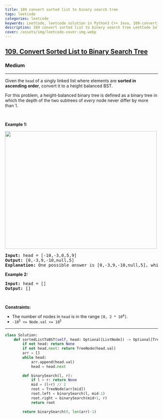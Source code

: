 ```yaml
---
title: 109 convert sorted list to binary search tree
tags: leetcode
categories: leetcode
keywords: LeetCode, leetcode solution in Python3 C++ Java, 109-convert-sorted-list-to-binary-search-tree solution
description: 109 convert sorted list to binary search tree LeetCode Solution Explained
cover: /assets/img/leetcode-cover-img.webp
---
```





<h2><a href="https://leetcode.com/problems/convert-sorted-list-to-binary-search-tree/">109. Convert Sorted List to Binary Search Tree</a></h2><h3>Medium</h3><hr><div><p>Given the <code>head</code> of a singly linked list where elements are <strong>sorted in ascending order</strong>, convert it to a height balanced BST.</p>

<p>For this problem, a height-balanced binary tree is defined as a binary tree in which the depth of the two subtrees of <em>every</em> node never differ by more than 1.</p>

<p>&nbsp;</p>
<p><strong>Example 1:</strong></p>
<img alt="" src="https://assets.leetcode.com/uploads/2020/08/17/linked.jpg" style="width: 500px; height: 388px;">
<pre><strong>Input:</strong> head = [-10,-3,0,5,9]
<strong>Output:</strong> [0,-3,9,-10,null,5]
<strong>Explanation:</strong> One possible answer is [0,-3,9,-10,null,5], which represents the shown height balanced BST.
</pre>

<p><strong>Example 2:</strong></p>

<pre><strong>Input:</strong> head = []
<strong>Output:</strong> []
</pre>

<p>&nbsp;</p>
<p><strong>Constraints:</strong></p>

<ul>
	<li>The number of nodes in <code>head</code> is in the range <code>[0, 2 * 10<sup>4</sup>]</code>.</li>
	<li><code>-10<sup>5</sup> &lt;= Node.val &lt;= 10<sup>5</sup></code></li>
</ul>
</div>

---




```python
class Solution:
    def sortedListToBST(self, head: Optional[ListNode]) -> Optional[TreeNode]:
        if not head: return None
        if not head.next: return TreeNode(head.val)
        arr = []
        while head:
            arr.append(head.val)
            head = head.next
        
        def binarySearch(l, r):
            if l > r: return None
            mid = (l+r) // 2
            root = TreeNode(arr[mid])
            root.left = binarySearch(l, mid-1)
            root.right = binarySearch(mid+1, r)
            return root
        
        return binarySearch(0, len(arr)-1)
```

